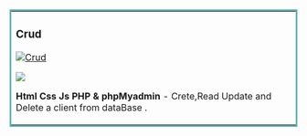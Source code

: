 </tbody>

</table>
<table bordercolor="#66b2b2">

<tbody>
<tr>
<td width="100%" valign="top">

### Crud

<a target="_blank" href="">![Crud](images/crud.gif)</a>   

<a href="" target="_blank">![](https://img.shields.io/static/v1?label=|&message=REPO&color=23555f&style=plastic&logo=github&logo-color=white)</a> 

**Html Css Js PHP & phpMyadmin** - Crete,Read Update and Delete  a client from dataBase .

</td>
</tr>


</tbody>

</table>


